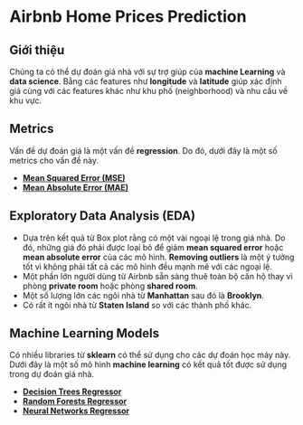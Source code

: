 # Airbnb Home Prices Prediction 

## Giới thiệu

Chúng ta có thể dự đoán giá nhà với sự trợ giúp của __machine Learning__ và __data science__. Bằng các features như __longitude__ và __latitude__ giúp xác định giá cùng với các features khác như khu phố (neighborhood) và nhu cầu về khu vực.

## Metrics

Vấn đề dự đoán giá là một vấn đề __regression__. Do đó, dưới đây là một số metrics cho vấn đề này.
* [__Mean Squared Error (MSE)__](https://scikit-learn.org/stable/modules/generated/sklearn.metrics.mean_squared_error.html)
* [__Mean Absolute Error (MAE)__](https://scikit-learn.org/stable/modules/generated/sklearn.metrics.mean_absolute_error.html)

## Exploratory Data Analysis (EDA)

* Dựa trên kết quả từ Box plot rằng có một vài ngoại lệ trong giá nhà. Do đó, những giá đó phải được loại bỏ để giảm __mean squared error__ hoặc __mean absolute error__ của các mô hình. __Removing outliers__ là một ý tưởng tốt vì không phải tất cả các mô hình đều mạnh mẽ với các ngoại lệ.
* Một phần lớn người dùng từ Airbnb sẵn sàng thuê toàn bộ căn hộ thay vì phòng __private room__ hoặc phòng  __shared room__.
* Một số lượng lớn các ngôi nhà từ __Manhattan__ sau đó là __Brooklyn__.
* Có rất ít ngôi nhà từ  __Staten Island__ so với các thành phố khác.
## Machine Learning Models

Có nhiều libraries từ __sklearn__ có thể sử dụng cho các dự đoán học máy này. Dưới đây là một số mô hình __machine learning__ có kết quả tốt được sử dụng trong dự đoán giá nhà.
* [__Decision Trees Regressor__](https://scikit-learn.org/stable/modules/generated/sklearn.tree.DecisionTreeRegressor.html)
* [__Random Forests Regressor__](https://scikit-learn.org/stable/modules/generated/sklearn.ensemble.RandomForestRegressor.html)
* [__Neural Networks Regressor__](https://scikit-learn.org/stable/modules/generated/sklearn.neural_network.MLPRegressor.html)
